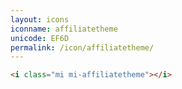 ```yaml
---
layout: icons
iconname: affiliatetheme
unicode: EF6D
permalink: /icon/affiliatetheme/
---
```


``` html
<i class="mi mi-affiliatetheme"></i>
```
